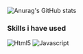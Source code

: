<p align="center">

  ![Anurag's GitHub stats](https://github-readme-stats.vercel.app/api?username=ohmink&show_icons=true&theme=dracula)

  ### Skills i have used
  ![Html5](https://img.shields.io/badge/Html5-#E34F26?logo=HTML5)
  ![Javascript](https://img.shields.io/badge/JavaScript-ES6+-yellow?logo=javascript)

